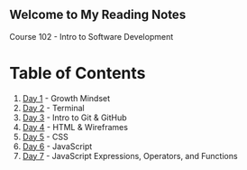 ## Welcome to My Reading Notes
Course 102 - Intro to Software Development

# Table of Contents
1. [Day 1](Day1.md) - Growth Mindset
2. [Day 2](Day2.md) - Terminal
3. [Day 3](Day3.md) - Intro to Git & GitHub
4. [Day 4](Day4.md) - HTML & Wireframes
5. [Day 5](Day5.md) - CSS
6. [Day 6](Day6.md) - JavaScript
7. [Day 7](Day7.md) - JavaScript Expressions, Operators, and Functions



